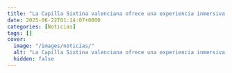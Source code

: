 ```yaml
---
title: "La Capilla Sixtina valenciana ofrece una experiencia inmersiva única"
date: 2025-06-22T01:14:07+0000
categories: [Noticias]
tags: []
cover:
  image: "/images/noticias/"
  alt: "La Capilla Sixtina valenciana ofrece una experiencia inmersiva única"
  hidden: false
---
```



